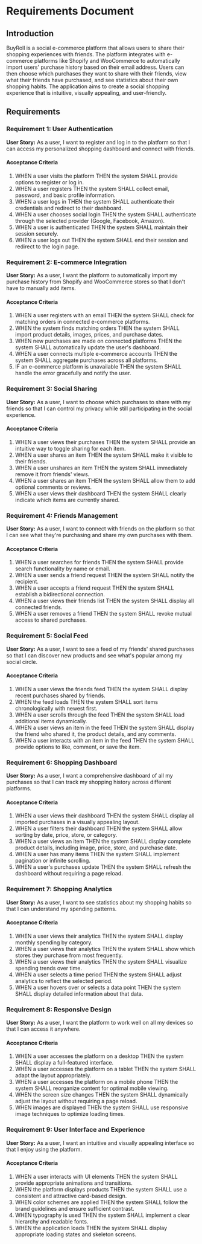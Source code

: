 # Requirements Document

## Introduction

BuyRoll is a social e-commerce platform that allows users to share their shopping experiences with friends. The platform integrates with e-commerce platforms like Shopify and WooCommerce to automatically import users' purchase history based on their email address. Users can then choose which purchases they want to share with their friends, view what their friends have purchased, and see statistics about their own shopping habits. The application aims to create a social shopping experience that is intuitive, visually appealing, and user-friendly.

## Requirements

### Requirement 1: User Authentication

**User Story:** As a user, I want to register and log in to the platform so that I can access my personalized shopping dashboard and connect with friends.

#### Acceptance Criteria
1. WHEN a user visits the platform THEN the system SHALL provide options to register or log in.
2. WHEN a user registers THEN the system SHALL collect email, password, and basic profile information.
3. WHEN a user logs in THEN the system SHALL authenticate their credentials and redirect to their dashboard.
4. WHEN a user chooses social login THEN the system SHALL authenticate through the selected provider (Google, Facebook, Amazon).
5. WHEN a user is authenticated THEN the system SHALL maintain their session securely.
6. WHEN a user logs out THEN the system SHALL end their session and redirect to the login page.

### Requirement 2: E-commerce Integration

**User Story:** As a user, I want the platform to automatically import my purchase history from Shopify and WooCommerce stores so that I don't have to manually add items.

#### Acceptance Criteria
1. WHEN a user registers with an email THEN the system SHALL check for matching orders in connected e-commerce platforms.
2. WHEN the system finds matching orders THEN the system SHALL import product details, images, prices, and purchase dates.
3. WHEN new purchases are made on connected platforms THEN the system SHALL automatically update the user's dashboard.
4. WHEN a user connects multiple e-commerce accounts THEN the system SHALL aggregate purchases across all platforms.
5. IF an e-commerce platform is unavailable THEN the system SHALL handle the error gracefully and notify the user.

### Requirement 3: Social Sharing

**User Story:** As a user, I want to choose which purchases to share with my friends so that I can control my privacy while still participating in the social experience.

#### Acceptance Criteria
1. WHEN a user views their purchases THEN the system SHALL provide an intuitive way to toggle sharing for each item.
2. WHEN a user shares an item THEN the system SHALL make it visible to their friends.
3. WHEN a user unshares an item THEN the system SHALL immediately remove it from friends' views.
4. WHEN a user shares an item THEN the system SHALL allow them to add optional comments or reviews.
5. WHEN a user views their dashboard THEN the system SHALL clearly indicate which items are currently shared.

### Requirement 4: Friends Management

**User Story:** As a user, I want to connect with friends on the platform so that I can see what they're purchasing and share my own purchases with them.

#### Acceptance Criteria
1. WHEN a user searches for friends THEN the system SHALL provide search functionality by name or email.
2. WHEN a user sends a friend request THEN the system SHALL notify the recipient.
3. WHEN a user accepts a friend request THEN the system SHALL establish a bidirectional connection.
4. WHEN a user views their friends list THEN the system SHALL display all connected friends.
5. WHEN a user removes a friend THEN the system SHALL revoke mutual access to shared purchases.

### Requirement 5: Social Feed

**User Story:** As a user, I want to see a feed of my friends' shared purchases so that I can discover new products and see what's popular among my social circle.

#### Acceptance Criteria
1. WHEN a user views the friends feed THEN the system SHALL display recent purchases shared by friends.
2. WHEN the feed loads THEN the system SHALL sort items chronologically with newest first.
3. WHEN a user scrolls through the feed THEN the system SHALL load additional items dynamically.
4. WHEN a user views an item in the feed THEN the system SHALL display the friend who shared it, the product details, and any comments.
5. WHEN a user interacts with an item in the feed THEN the system SHALL provide options to like, comment, or save the item.

### Requirement 6: Shopping Dashboard

**User Story:** As a user, I want a comprehensive dashboard of all my purchases so that I can track my shopping history across different platforms.

#### Acceptance Criteria
1. WHEN a user views their dashboard THEN the system SHALL display all imported purchases in a visually appealing layout.
2. WHEN a user filters their dashboard THEN the system SHALL allow sorting by date, price, store, or category.
3. WHEN a user views an item THEN the system SHALL display complete product details, including image, price, store, and purchase date.
4. WHEN a user has many items THEN the system SHALL implement pagination or infinite scrolling.
5. WHEN a user's purchases update THEN the system SHALL refresh the dashboard without requiring a page reload.

### Requirement 7: Shopping Analytics

**User Story:** As a user, I want to see statistics about my shopping habits so that I can understand my spending patterns.

#### Acceptance Criteria
1. WHEN a user views their analytics THEN the system SHALL display monthly spending by category.
2. WHEN a user views their analytics THEN the system SHALL show which stores they purchase from most frequently.
3. WHEN a user views their analytics THEN the system SHALL visualize spending trends over time.
4. WHEN a user selects a time period THEN the system SHALL adjust analytics to reflect the selected period.
5. WHEN a user hovers over or selects a data point THEN the system SHALL display detailed information about that data.

### Requirement 8: Responsive Design

**User Story:** As a user, I want the platform to work well on all my devices so that I can access it anywhere.

#### Acceptance Criteria
1. WHEN a user accesses the platform on a desktop THEN the system SHALL display a full-featured interface.
2. WHEN a user accesses the platform on a tablet THEN the system SHALL adapt the layout appropriately.
3. WHEN a user accesses the platform on a mobile phone THEN the system SHALL reorganize content for optimal mobile viewing.
4. WHEN the screen size changes THEN the system SHALL dynamically adjust the layout without requiring a page reload.
5. WHEN images are displayed THEN the system SHALL use responsive image techniques to optimize loading times.

### Requirement 9: User Interface and Experience

**User Story:** As a user, I want an intuitive and visually appealing interface so that I enjoy using the platform.

#### Acceptance Criteria
1. WHEN a user interacts with UI elements THEN the system SHALL provide appropriate animations and transitions.
2. WHEN the platform displays products THEN the system SHALL use a consistent and attractive card-based design.
3. WHEN color schemes are applied THEN the system SHALL follow the brand guidelines and ensure sufficient contrast.
4. WHEN typography is used THEN the system SHALL implement a clear hierarchy and readable fonts.
5. WHEN the application loads THEN the system SHALL display appropriate loading states and skeleton screens.